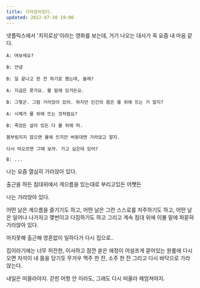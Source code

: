 ```yaml
---
title: 가라앉아있다.
updated: 2022-07-30 19:00
---
```


넷플릭스에서 '치히로상'이라는 영화를 보는데,
거기 나오는 대사가 꼭 요즘 내 마음 같다.

```
A: 여보세요?

B: 안녕

B: 일 끝나고 한 잔 하기로 했는데, 올래?

A: 지금은 못가요. 물 밑에 있거든요.

B: 그렇군. 그럼 가라앉아 있어. 하지만 인간의 몸은 물 위에 뜨는 거 알지? 

A: 시체가 물 위에 뜨는 것처럼요?

B: 죽었든 살아 있든 다 물 위에 떠. 

몸부림치지 않으면 물에 뜨지만 버둥대면 가라앉고 말지.

다시 떠오르면 그때 보자. 가고 싶은데 있어?

B: ...
```

나는 요즘 열심히 가라앉아 있다. 

출근을 하든 침대위에서 게으름을 있는대로 부리고있든 어쨋든 

나는 가라앉아 있다.

어떤 날은 게으름을 즐기기도 하고, 어떤 날은 그런 스스로를 저주하기도 하고, 어떤 날은 일어나 나가자고 몇번이고 다짐하기도 하고 그리고 계속 침대 위에 이불 밑에 파묻혀 가라앉아 있다.

마지못해 출근해 영혼없이 일하다가 다시 집으로.. 

집이라기에는 너무 허전한, 이사하고 잠깐 쏟은 애정이 어설프게 묻어있는 원룸에 다시 오면 자석이 내 몸을 당기듯 무거우 맥주 한 잔, 소주 한 잔 그리고 다시 바닥으로 가라 앉는다.

내일은 떠올라야지. 갇힌 어항 안 이라도, 그래도 다시 떠올라 헤엄쳐야지. 